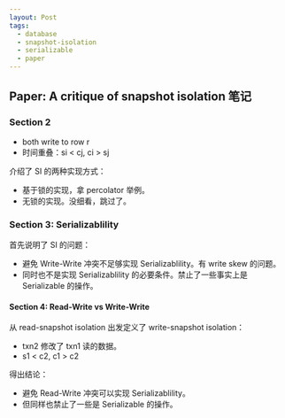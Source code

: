 ```yaml
---
layout: Post
tags:
  - database
  - snapshot-isolation
  - serializable
  - paper
---
```



## Paper: A critique of snapshot isolation 笔记


### Section 2 ###

- both write to row r
- 时间重叠：si < cj, ci > sj


介绍了 SI 的两种实现方式：
- 基于锁的实现，拿 percolator 举例。
- 无锁的实现。没细看，跳过了。

### Section 3: Serializablility ###

首先说明了 SI 的问题：

- 避免 Write-Write 冲突不足够实现 Serializablility。有 write skew 的问题。
- 同时也不是实现 Serializablility 的必要条件。禁止了一些事实上是 Serializable 的操作。

#### Section 4: Read-Write vs Write-Write ####

从 read-snapshot isolation 出发定义了 write-snapshot isolation：

- txn2 修改了 txn1 读的数据。
- s1 < c2, c1 > c2

得出结论：
- 避免 Read-Write 冲突可以实现 Serializablility。
- 但同样也禁止了一些是 Serializable 的操作。

